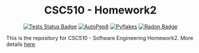 <h1 align="center">CSC510 - Homework2</h1>

<p align="center">
<a href="https://github.com/CSC510-SE-Group/homework/actions/workflows/tests-hw2.yml"><img src="https://github.com/CSC510-SE-Group/homework/actions/workflows/tests-hw2.yml/badge.svg" alt="Tests Status Badge"></a>
<a href="https://github.com/CSC510-SE-Group/homework/actions/workflows/autopep8-static-analysis-hw2.yml"> <img src="https://github.com/CSC510-SE-Group/homework/actions/workflows/autopep8-static-analysis-hw2.yml/badge.svg" alt="AutoPep8"></a>
<a href="https://github.com/CSC510-SE-Group/homework/actions/workflows/pyflakes-static-analysis-hw2.yml"><img src="https://github.com/CSC510-SE-Group/homework/actions/workflows/pyflakes-static-analysis-hw2.yml/badge.svg" alt='Pyflakes' /></a>
<a href="https://github.com/CSC510-SE-Group/homework/actions/workflows/radon-static-analysis-hw2.yml"><img src="https://github.com/CSC510-SE-Group/homework/actions/workflows/radon-static-analysis-hw2.yml/badge.svg" alt='Radon Badge' /></a>
</p>

This is the repository for CSC510 - Software Engineering Homework2. More details [here](https://txt.github.io/se24fall/debug.html)
